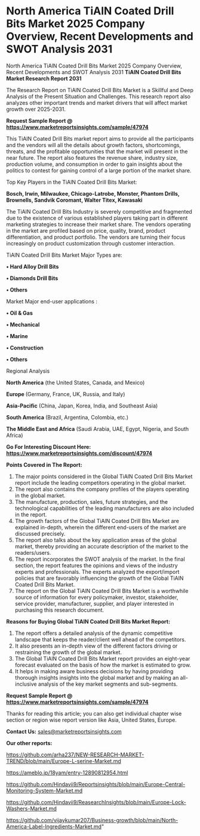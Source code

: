 # North America TiAlN Coated Drill Bits Market 2025 Company Overview, Recent Developments and SWOT Analysis 2031
North America TiAlN Coated Drill Bits Market 2025 Company Overview, Recent Developments and SWOT Analysis 2031
<strong>TiAlN Coated Drill Bits Market Research Report 2031</strong>

The Research Report on TiAlN Coated Drill Bits Market is a Skillful and Deep Analysis of the Present Situation and Challenges. This research report also analyzes other important trends and market drivers that will affect market growth over 2025-2031.

<strong>Request Sample Report @ <a href=https://www.marketreportsinsights.com/sample/47974>https://www.marketreportsinsights.com/sample/47974</a></strong>

This TiAlN Coated Drill Bits market report aims to provide all the participants and the vendors will all the details about growth factors, shortcomings, threats, and the profitable opportunities that the market will present in the near future. The report also features the revenue share, industry size, production volume, and consumption in order to gain insights about the politics to contest for gaining control of a large portion of the market share.

Top Key Players in the TiAlN Coated Drill Bits Market:

<strong>Bosch, Irwin, Milwaukee, Chicago-Latrobe, Monster, Phantom Drills, Brownells, Sandvik Coromant, Walter Titex, Kawasaki</strong>

The TiAlN Coated Drill Bits Industry is severely competitive and fragmented due to the existence of various established players taking part in different marketing strategies to increase their market share. The vendors operating in the market are profiled based on price, quality, brand, product differentiation, and product portfolio. The vendors are turning their focus increasingly on product customization through customer interaction.

TiAlN Coated Drill Bits Market Major Types are:

<strong>•  Hard Alloy Drill Bits

•  Diamonds Drill Bits

•  Others</strong>

Market Major end-user applications :

<strong>•  Oil & Gas

•  Mechanical

•  Marine

•  Construction

•  Others</strong>

Regional Analysis

</u><strong><b>North America</b></strong> (the United States, Canada, and Mexico)

<strong><b>Europe </b></strong>(Germany, France, UK, Russia, and Italy)

<strong><b>Asia-Pacific</b></strong> (China, Japan, Korea, India, and Southeast Asia)

<strong><b>South America</b></strong> (Brazil, Argentina, Colombia, etc.)

<strong><b>The Middle East and Africa</b></strong> (Saudi Arabia, UAE, Egypt, Nigeria, and South Africa)

<strong>Go For Interesting Discount Here: <a href=https://www.marketreportsinsights.com/discount/47974>https://www.marketreportsinsights.com/discount/47974</a></strong>

<strong>Points Covered in The Report:</strong>
<ol>
  <li>The major points considered in the Global TiAlN Coated Drill Bits Market report include the leading competitors operating in the global market.</li>
  <li>The report also contains the company profiles of the players operating in the global market.</li>
  <li>The manufacture, production, sales, future strategies, and the technological capabilities of the leading manufacturers are also included in the report.</li>
  <li>The growth factors of the Global TiAlN Coated Drill Bits Market are explained in-depth, wherein the different end-users of the market are discussed precisely.</li>
  <li>The report also talks about the key application areas of the global market, thereby providing an accurate description of the market to the readers/users.</li>
  <li>The report incorporates the SWOT analysis of the market. In the final section, the report features the opinions and views of the industry experts and professionals. The experts analyzed the export/import policies that are favorably influencing the growth of the Global TiAlN Coated Drill Bits Market.</li>
  <li>The report on the Global TiAlN Coated Drill Bits Market is a worthwhile source of information for every policymaker, investor, stakeholder, service provider, manufacturer, supplier, and player interested in purchasing this research document.</li>
</ol>
<strong>Reasons for Buying Global TiAlN Coated Drill Bits Market Report:</strong>

<ol>
  <li>The report offers a detailed analysis of the dynamic competitive landscape that keeps the reader/client well ahead of the competitors.</li>
  <li>It also presents an in-depth view of the different factors driving or restraining the growth of the global market.</li>
  <li>The Global TiAlN Coated Drill Bits Market report provides an eight-year forecast evaluated on the basis of how the market is estimated to grow.</li>
  <li>It helps in making aware business decisions by having providing thorough insights insights into the global market and by making an all-inclusive analysis of the key market segments and sub-segments.</li>
</ol>
<strong>Request Sample Report @ <a href=https://www.marketreportsinsights.com/sample/47974>https://www.marketreportsinsights.com/sample/47974</a></strong>


Thanks for reading this article; you can also get individual chapter wise section or region wise report version like Asia, United States, Europe.

<strong>Contact Us:</strong>
sales@marketreportsinsights.com

<strong>Our other reports:</strong>

<a href=https://github.com/arha237/NEW-RESEARCH-MARKET-TREND/blob/main/Europe-L-serine-Market.md>https://github.com/arha237/NEW-RESEARCH-MARKET-TREND/blob/main/Europe-L-serine-Market.md</a>

<a href=https://ameblo.jp/18yam/entry-12890812954.html>https://ameblo.jp/18yam/entry-12890812954.html</a>

<a href=https://github.com/Hindavii9/Reportsinsights/blob/main/Europe-Central-Monitoring-System-Market.md>https://github.com/Hindavii9/Reportsinsights/blob/main/Europe-Central-Monitoring-System-Market.md</a>

<a href=https://github.com/Hindavii9/ReasearchInsights/blob/main/Europe-Lock-Washers-Market.md>https://github.com/Hindavii9/ReasearchInsights/blob/main/Europe-Lock-Washers-Market.md</a>

<a href=https://github.com/vijaykumar207/Business-growth/blob/main/North-America-Label-Ingredients-Market.md>https://github.com/vijaykumar207/Business-growth/blob/main/North-America-Label-Ingredients-Market.md</a>"

